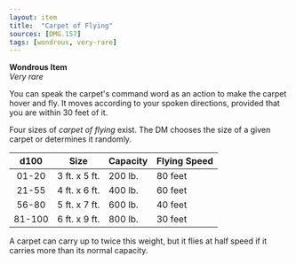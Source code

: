 ```yaml
---
layout: item
title:  "Carpet of Flying"
sources: [DMG.157]
tags: [wondrous, very-rare]
---
```


**Wondrous Item**  
*Very rare*

You can speak the carpet's command word as an action to make the carpet hover and fly. It moves according to your spoken directions, provided that you are within 30 feet of it.

Four sizes of *carpet of flying* exist. The DM chooses the size of a given carpet or determines it randomly.

d100 | Size | Capacity | Flying Speed
:-: | --- | --- | ---
01-20 | 3 ft. x 5 ft. | 200 lb. | 80 feet
21-55 | 4 ft. x 6 ft. | 400 lb. | 60 feet
56-80 | 5 ft. x 7 ft. | 600 lb. | 40 feet
81-100 | 6 ft. x 9 ft. | 800 lb. | 30 feet

A carpet can carry up to twice this weight, but it flies at half speed if it carries more than its normal capacity.